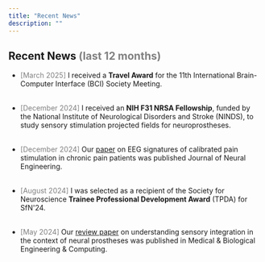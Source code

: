 ```yaml
---
title: "Recent News"
description: ""
---
```



## Recent News <span style="color: gray;">(last 12 months)</span>

* <span style="color: gray;">[March 2025]</span> I received a **Travel Award** for the 11th International Brain-Computer Interface (BCI) Society Meeting.
<br> <br>

* <span style="color: gray;">[December 2024]</span> I received an **NIH F31 NRSA Fellowship**, funded by the National Institute of Neurological Disorders and Stroke (NINDS), to study sensory stimulation projected fields for neuroprostheses.
<br> <br>

* <span style="color: gray;">[December 2024]</span> Our [paper](https://iopscience.iop.org/article/10.1088/1741-2552/ad995d/meta) on EEG signatures of calibrated pain stimulation in chronic pain patients was published Journal of Neural Engineering.
<br> <br>

* <span style="color: gray;">[August 2024]</span> I was selected as a recipient of the Society for Neuroscience **Trainee Professional Development Award** (TPDA) for SfN'24.
<br> <br>

* <span style="color: gray;">[May 2024]</span> Our [review paper](https://rdcu.be/dIhRn) on understanding sensory integration in the context of neural prostheses was published in Medical & Biological Engineering & Computing.
<br> <br>